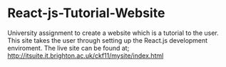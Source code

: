 # React-js-Tutorial-Website
University assignment to create a website which is a tutorial to the user. This site takes the user through setting up the React.js development enviroment. 
The live site can be found at; http://itsuite.it.brighton.ac.uk/ckf11/mysite/index.html
